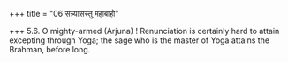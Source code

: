 +++
title = "06 सन्न्यासस्तु महाबाहो"

+++
5.6. O mighty-armed (Arjuna) ! Renunciation is certainly hard to attain
excepting through Yoga; the sage who is the master of Yoga attains the
Brahman, before long.
